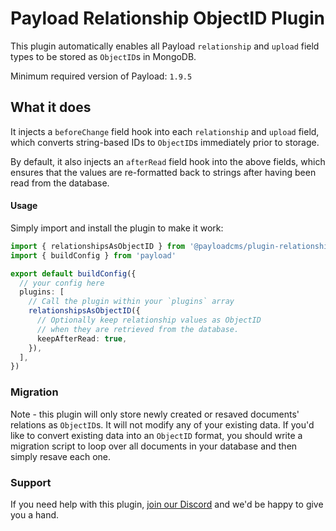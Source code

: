 # Payload Relationship ObjectID Plugin

This plugin automatically enables all Payload `relationship` and `upload` field types to be stored as `ObjectID`s in MongoDB.

Minimum required version of Payload: `1.9.5`

## What it does

It injects a `beforeChange` field hook into each `relationship` and `upload` field, which converts string-based IDs to `ObjectID`s immediately prior to storage.

By default, it also injects an `afterRead` field hook into the above fields, which ensures that the values are re-formatted back to strings after having been read from the database.

#### Usage

Simply import and install the plugin to make it work:

```ts
import { relationshipsAsObjectID } from '@payloadcms/plugin-relationship-object-ids'
import { buildConfig } from 'payload'

export default buildConfig({
  // your config here
  plugins: [
    // Call the plugin within your `plugins` array
    relationshipsAsObjectID({
      // Optionally keep relationship values as ObjectID
      // when they are retrieved from the database.
      keepAfterRead: true,
    }),
  ],
})
```

### Migration

Note - this plugin will only store newly created or resaved documents' relations as `ObjectID`s. It will not modify any of your existing data. If you'd like to convert existing data into an `ObjectID` format, you should write a migration script to loop over all documents in your database and then simply resave each one.

### Support

If you need help with this plugin, [join our Discord](https://t.co/30APlsQUPB) and we'd be happy to give you a hand.
